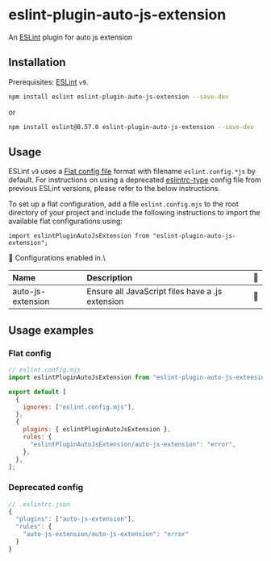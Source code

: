 # eslint-plugin-auto-js-extension

An [ESLint](https://eslint.org) plugin for auto js extension

## Installation

Prerequisites: [ESLint](https://www.npmjs.com/package/eslint) `v9`.

```sh
npm install eslint eslint-plugin-auto-js-extension --save-dev
```

or

```sh
npm install eslint@8.57.0 eslint-plugin-auto-js-extension --save-dev
```

## Usage

ESLint `v9` uses a [Flat config file](https://eslint.org/docs/latest/use/configure/configuration-files) format with filename `eslint.config.*js` by default. For instructions on using a deprecated [eslintrc-type](https://eslint.org/docs/latest/use/configure/configuration-files-deprecated) config file from previous ESLint versions, please refer to the below instructions.

To set up a flat configuration, add a file `eslint.config.mjs` to the root directory of your project and include the following instructions to import the available flat configurations using:

```shell
import eslintPluginAutoJsExtension from "eslint-plugin-auto-js-extension";
```

💼 Configurations enabled in.\

| Name              | Description                                      | 💼  |
| :---------------- | :----------------------------------------------- | :-- |
| auto-js-extension | Ensure all JavaScript files have a .js extension | 💼  |

## Usage examples

### Flat config

```js
// eslint.config.mjs
import eslintPluginAutoJsExtension from "eslint-plugin-auto-js-extension";

export default [
  {
    ignores: ["eslint.config.mjs"],
  },
  {
    plugins: { eslintPluginAutoJsExtension },
    rules: {
      "eslintPluginAutoJsExtension/auto-js-extension": "error",
    },
  },
];
```

### Deprecated config

```js
// .eslintrc.json
{
  "plugins": ["auto-js-extension"],
  "rules": {
    "auto-js-extension/auto-js-extension": "error"
  }
}
```
